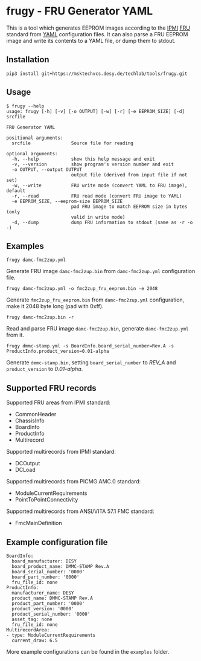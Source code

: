 # frugy - FRU Generator YAML

This is a tool which generates EEPROM images according to the [IPMI](https://www.intel.com/content/www/us/en/products/docs/servers/ipmi/ipmi-second-gen-interface-spec-v2-rev1-1.html) [FRU](https://www.intel.com/content/dam/www/public/us/en/documents/specification-updates/ipmi-platform-mgt-fru-info-storage-def-v1-0-rev-1-3-spec-update.pdf) standard from [YAML](https://yaml.org/spec/1.2/spec.html) configuration files. It can also parse a FRU EEPROM image and write its contents to a YAML file, or dump them to stdout.

## Installation

```
pip3 install git+https://msktechvcs.desy.de/techlab/tools/frugy.git
```

## Usage

```
$ frugy --help
usage: frugy [-h] [-v] [-o OUTPUT] [-w] [-r] [-e EEPROM_SIZE] [-d] srcfile

FRU Generator YAML

positional arguments:
  srcfile               Source file for reading

optional arguments:
  -h, --help            show this help message and exit
  -v, --version         show program's version number and exit
  -o OUTPUT, --output OUTPUT
                        output file (derived from input file if not set)
  -w, --write           FRU write mode (convert YAML to FRU image), default
  -r, --read            FRU read mode (convert FRU image to YAML)
  -e EEPROM_SIZE, --eeprom-size EEPROM_SIZE
                        pad FRU image to match EEPROM size in bytes (only
                        valid in write mode)
  -d, --dump            dump FRU information to stdout (same as -r -o -)
```

## Examples

```
frugy damc-fmc2zup.yml
```
Generate FRU image `damc-fmc2zup.bin` from `damc-fmc2zup.yml` configuration file.

```
frugy damc-fmc2zup.yml -o fmc2zup_fru_eeprom.bin -e 2048
```
Generate `fmc2zup_fru_eeprom.bin` from `damc-fmc2zup.yml` configuration, make it 2048 byte long (pad with 0xff).

```
frugy damc-fmc2zup.bin -r
```
Read and parse FRU image `damc-fmc2zup.bin`, generate `damc-fmc2zup.yml` from it.

```
frugy dmmc-stamp.yml -s BoardInfo.board_serial_number=Rev.A -s ProductInfo.product_version=0.01-alpha
```
Generate `dmmc-stamp.bin`, setting `board_serial_number` to *REV_A* and `product_version` to *0.01-alpha*.

## Supported FRU records

Supported FRU areas from IPMI standard:
* CommonHeader
* ChassisInfo
* BoardInfo
* ProductInfo
* Multirecord

Supported multirecords from IPMI standard:
* DCOutput
* DCLoad

Supported multirecords from PICMG AMC.0 standard:
* ModuleCurrentRequirements
* PointToPointConnectivity

Supported multirecords from ANSI/VITA 57.1 FMC standard:
* FmcMainDefinition

## Example configuration file

```
BoardInfo:
  board_manufacturer: DESY
  board_product_name: DMMC-STAMP Rev.A
  board_serial_number: '0000'
  board_part_number: '0000'
  fru_file_id: none
ProductInfo:
  manufacturer_name: DESY
  product_name: DMMC-STAMP Rev.A
  product_part_number: '0000'
  product_version: '0000'
  product_serial_number: '0000'
  asset_tag: none
  fru_file_id: none
MultirecordArea:
- type: ModuleCurrentRequirements
  current_draw: 6.5
```

More example configurations can be found in the `examples` folder.
